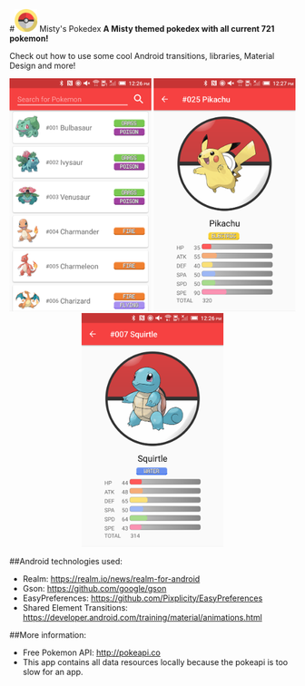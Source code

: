 #<img src="app/src/main/res/mipmap-xhdpi/ic_launcher.png" width="40"/> Misty's Pokedex
**A Misty themed pokedex with all current 721 pokemon!**

Check out how to use some cool Android transitions, libraries, Material Design and more!

<p align="center">
  <img src="screenshots/screenshot_1.png" width="250"/>
  <img src="screenshots/screenshot_2.png" width="250"/>
  <img src="screenshots/screenshot_3.png" width="250"/>
</p>

##Android technologies used:<br />
- Realm: https://realm.io/news/realm-for-android <br />
- Gson: https://github.com/google/gson <br />
- EasyPreferences: https://github.com/Pixplicity/EasyPreferences <br />
- Shared Element Transitions: https://developer.android.com/training/material/animations.html <br />

##More information:
- Free Pokemon API: http://pokeapi.co <br />
- This app contains all data resources locally because the pokeapi is too slow for an app.

